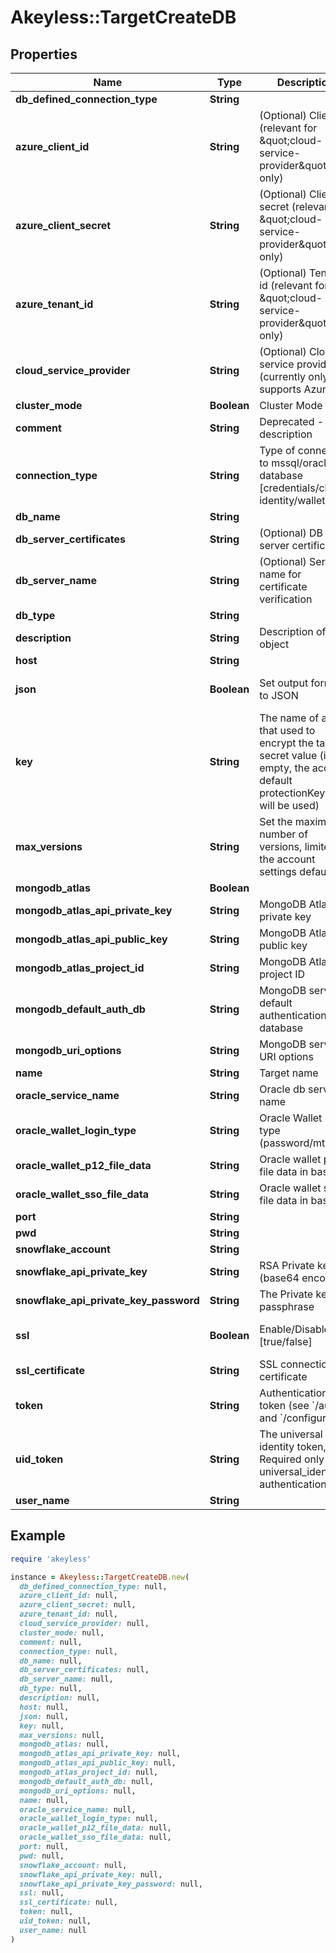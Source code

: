 # Akeyless::TargetCreateDB

## Properties

| Name | Type | Description | Notes |
| ---- | ---- | ----------- | ----- |
| **db_defined_connection_type** | **String** |  | [optional] |
| **azure_client_id** | **String** | (Optional) Client id (relevant for \&quot;cloud-service-provider\&quot; only) | [optional] |
| **azure_client_secret** | **String** | (Optional) Client secret (relevant for \&quot;cloud-service-provider\&quot; only) | [optional] |
| **azure_tenant_id** | **String** | (Optional) Tenant id (relevant for \&quot;cloud-service-provider\&quot; only) | [optional] |
| **cloud_service_provider** | **String** | (Optional) Cloud service provider (currently only supports Azure) | [optional] |
| **cluster_mode** | **Boolean** | Cluster Mode | [optional] |
| **comment** | **String** | Deprecated - use description | [optional] |
| **connection_type** | **String** | Type of connection to mssql/oracle database [credentials/cloud-identity/wallet] | [default to &#39;credentials&#39;] |
| **db_name** | **String** |  | [optional] |
| **db_server_certificates** | **String** | (Optional) DB server certificates | [optional] |
| **db_server_name** | **String** | (Optional) Server name for certificate verification | [optional] |
| **db_type** | **String** |  |  |
| **description** | **String** | Description of the object | [optional] |
| **host** | **String** |  | [optional] |
| **json** | **Boolean** | Set output format to JSON | [optional][default to false] |
| **key** | **String** | The name of a key that used to encrypt the target secret value (if empty, the account default protectionKey key will be used) | [optional] |
| **max_versions** | **String** | Set the maximum number of versions, limited by the account settings defaults. | [optional] |
| **mongodb_atlas** | **Boolean** |  | [optional] |
| **mongodb_atlas_api_private_key** | **String** | MongoDB Atlas private key | [optional] |
| **mongodb_atlas_api_public_key** | **String** | MongoDB Atlas public key | [optional] |
| **mongodb_atlas_project_id** | **String** | MongoDB Atlas project ID | [optional] |
| **mongodb_default_auth_db** | **String** | MongoDB server default authentication database | [optional] |
| **mongodb_uri_options** | **String** | MongoDB server URI options | [optional] |
| **name** | **String** | Target name |  |
| **oracle_service_name** | **String** | Oracle db service name | [optional] |
| **oracle_wallet_login_type** | **String** | Oracle Wallet login type (password/mtls) | [optional] |
| **oracle_wallet_p12_file_data** | **String** | Oracle wallet p12 file data in base64 | [optional] |
| **oracle_wallet_sso_file_data** | **String** | Oracle wallet sso file data in base64 | [optional] |
| **port** | **String** |  | [optional] |
| **pwd** | **String** |  | [optional] |
| **snowflake_account** | **String** |  | [optional] |
| **snowflake_api_private_key** | **String** | RSA Private key (base64 encoded) | [optional] |
| **snowflake_api_private_key_password** | **String** | The Private key passphrase | [optional] |
| **ssl** | **Boolean** | Enable/Disable SSL [true/false] | [optional][default to false] |
| **ssl_certificate** | **String** | SSL connection certificate | [optional] |
| **token** | **String** | Authentication token (see &#x60;/auth&#x60; and &#x60;/configure&#x60;) | [optional] |
| **uid_token** | **String** | The universal identity token, Required only for universal_identity authentication | [optional] |
| **user_name** | **String** |  | [optional] |

## Example

```ruby
require 'akeyless'

instance = Akeyless::TargetCreateDB.new(
  db_defined_connection_type: null,
  azure_client_id: null,
  azure_client_secret: null,
  azure_tenant_id: null,
  cloud_service_provider: null,
  cluster_mode: null,
  comment: null,
  connection_type: null,
  db_name: null,
  db_server_certificates: null,
  db_server_name: null,
  db_type: null,
  description: null,
  host: null,
  json: null,
  key: null,
  max_versions: null,
  mongodb_atlas: null,
  mongodb_atlas_api_private_key: null,
  mongodb_atlas_api_public_key: null,
  mongodb_atlas_project_id: null,
  mongodb_default_auth_db: null,
  mongodb_uri_options: null,
  name: null,
  oracle_service_name: null,
  oracle_wallet_login_type: null,
  oracle_wallet_p12_file_data: null,
  oracle_wallet_sso_file_data: null,
  port: null,
  pwd: null,
  snowflake_account: null,
  snowflake_api_private_key: null,
  snowflake_api_private_key_password: null,
  ssl: null,
  ssl_certificate: null,
  token: null,
  uid_token: null,
  user_name: null
)
```

